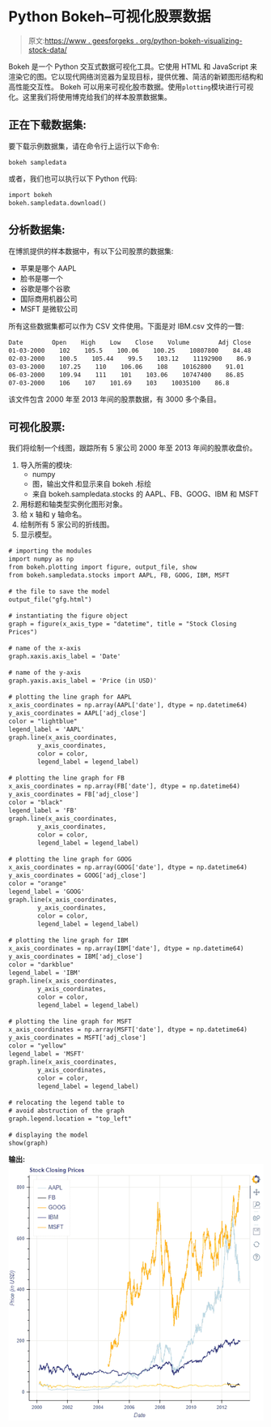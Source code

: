 # Python Bokeh–可视化股票数据

> 原文:[https://www . geesforgeks . org/python-bokeh-visualizing-stock-data/](https://www.geeksforgeeks.org/python-bokeh-visualizing-stock-data/)

Bokeh 是一个 Python 交互式数据可视化工具。它使用 HTML 和 JavaScript 来渲染它的图。它以现代网络浏览器为呈现目标，提供优雅、简洁的新颖图形结构和高性能交互性。
Bokeh 可以用来可视化股市数据。使用`plotting`模块进行可视化。这里我们将使用博克给我们的样本股票数据集。

## 正在下载数据集:

要下载示例数据集，请在命令行上运行以下命令:

```
bokeh sampledata
```

或者，我们也可以执行以下 Python 代码:

```
import bokeh
bokeh.sampledata.download()

```

## 分析数据集:

在博凯提供的样本数据中，有以下公司股票的数据集:

*   苹果是哪个 AAPL
*   脸书是哪一个
*   谷歌是哪个谷歌
*   国际商用机器公司
*   MSFT 是微软公司

所有这些数据集都可以作为 CSV 文件使用。下面是对 IBM.csv 文件的一瞥:

```
Date        Open    High    Low    Close    Volume        Adj Close
01-03-2000    102    105.5    100.06    100.25    10807800    84.48
02-03-2000    100.5    105.44    99.5    103.12    11192900    86.9
03-03-2000    107.25    110    106.06    108    10162800    91.01
06-03-2000    109.94    111    101    103.06    10747400    86.85
07-03-2000    106    107    101.69    103    10035100    86.8

```

该文件包含 2000 年至 2013 年间的股票数据，有 3000 多个条目。

## 可视化股票:

我们将绘制一个线图，跟踪所有 5 家公司 2000 年至 2013 年间的股票收盘价。

1.  导入所需的模块:
    *   numpy
    *   图，输出文件和显示来自 bokeh .标绘
    *   来自 bokeh.sampledata.stocks 的 AAPL、FB、GOOG、IBM 和 MSFT
2.  用标题和轴类型实例化图形对象。
3.  给 x 轴和 y 轴命名。
4.  绘制所有 5 家公司的折线图。
5.  显示模型。

```
# importing the modules
import numpy as np
from bokeh.plotting import figure, output_file, show
from bokeh.sampledata.stocks import AAPL, FB, GOOG, IBM, MSFT

# the file to save the model
output_file("gfg.html")

# instantiating the figure object
graph = figure(x_axis_type = "datetime", title = "Stock Closing Prices")

# name of the x-axis
graph.xaxis.axis_label = 'Date'

# name of the y-axis
graph.yaxis.axis_label = 'Price (in USD)'

# plotting the line graph for AAPL
x_axis_coordinates = np.array(AAPL['date'], dtype = np.datetime64)
y_axis_coordinates = AAPL['adj_close']
color = "lightblue"
legend_label = 'AAPL'
graph.line(x_axis_coordinates,
        y_axis_coordinates,
        color = color,
        legend_label = legend_label)

# plotting the line graph for FB
x_axis_coordinates = np.array(FB['date'], dtype = np.datetime64)
y_axis_coordinates = FB['adj_close']
color = "black"
legend_label = 'FB'
graph.line(x_axis_coordinates,
        y_axis_coordinates,
        color = color,
        legend_label = legend_label)

# plotting the line graph for GOOG
x_axis_coordinates = np.array(GOOG['date'], dtype = np.datetime64)
y_axis_coordinates = GOOG['adj_close']
color = "orange"
legend_label = 'GOOG'
graph.line(x_axis_coordinates,
        y_axis_coordinates,
        color = color,
        legend_label = legend_label)

# plotting the line graph for IBM
x_axis_coordinates = np.array(IBM['date'], dtype = np.datetime64)
y_axis_coordinates = IBM['adj_close']
color = "darkblue"
legend_label = 'IBM'
graph.line(x_axis_coordinates,
        y_axis_coordinates,
        color = color,
        legend_label = legend_label)

# plotting the line graph for MSFT
x_axis_coordinates = np.array(MSFT['date'], dtype = np.datetime64)
y_axis_coordinates = MSFT['adj_close']
color = "yellow"
legend_label = 'MSFT'
graph.line(x_axis_coordinates,
        y_axis_coordinates,
        color = color,
        legend_label = legend_label)

# relocating the legend table to 
# avoid abstruction of the graph
graph.legend.location = "top_left"

# displaying the model
show(graph)
```

**输出:**
![](img/c94854d9f652d239a1b63ea03e02310b.png)
